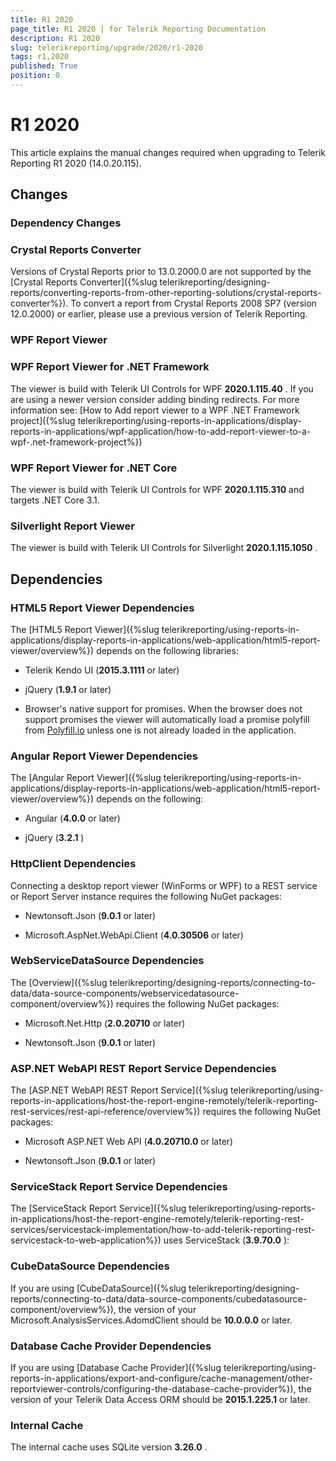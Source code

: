 ```yaml
---
title: R1 2020
page_title: R1 2020 | for Telerik Reporting Documentation
description: R1 2020
slug: telerikreporting/upgrade/2020/r1-2020
tags: r1,2020
published: True
position: 0
---
```


# R1 2020



This article explains the manual changes required when upgrading to Telerik Reporting R1 2020 (14.0.20.115).

## Changes

### Dependency Changes

### Crystal Reports Converter

Versions of Crystal Reports prior to 13.0.2000.0 are not supported by the [Crystal Reports Converter]({%slug telerikreporting/designing-reports/converting-reports-from-other-reporting-solutions/crystal-reports-converter%}).                   To convert a report from Crystal Reports 2008 SP7 (version 12.0.2000) or earlier, please use a previous version of Telerik Reporting.                 

### WPF Report Viewer

### WPF Report Viewer for .NET Framework

The viewer is build with Telerik UI Controls for WPF __2020.1.115.40__ .                   If you are using a newer version consider adding binding redirects. For more information see:                   [How to Add report viewer to a WPF .NET Framework project]({%slug telerikreporting/using-reports-in-applications/display-reports-in-applications/wpf-application/how-to-add-report-viewer-to-a-wpf-.net-framework-project%})

### WPF Report Viewer for .NET Core

The viewer is build with Telerik UI Controls for WPF __2020.1.115.310__  and targets .NET Core 3.1.                 

### Silverlight Report Viewer

The viewer is build with Telerik UI Controls for Silverlight __2020.1.115.1050__ .             

## Dependencies

### HTML5 Report Viewer Dependencies

The [HTML5 Report Viewer]({%slug telerikreporting/using-reports-in-applications/display-reports-in-applications/web-application/html5-report-viewer/overview%}) depends on the following libraries:             

* Telerik Kendo UI (__2015.3.1111__  or later)                 

* jQuery (__1.9.1__  or later)                 

* Browser's native support for promises. When the browser does not support promises                   the viewer will automatically load a promise polyfill from [Polyfill.io](https://polyfill.io) unless one is not already loaded in the application.                 

### Angular Report Viewer Dependencies

The [Angular Report Viewer]({%slug telerikreporting/using-reports-in-applications/display-reports-in-applications/web-application/html5-report-viewer/overview%}) depends on the following:             

* Angular (__4.0.0__  or later)                 

* jQuery (__3.2.1__ )                 

### HttpClient Dependencies

Connecting a desktop report viewer (WinForms or WPF) to a REST service or Report Server instance requires the following NuGet packages:             

* Newtonsoft.Json (__9.0.1__  or later)                 

* Microsoft.AspNet.WebApi.Client (__4.0.30506__  or later)                 

### WebServiceDataSource Dependencies

The [Overview]({%slug telerikreporting/designing-reports/connecting-to-data/data-source-components/webservicedatasource-component/overview%}) requires the following NuGet packages:             

* Microsoft.Net.Http (__2.0.20710__  or later)                 

* Newtonsoft.Json (__9.0.1__  or later)                 

### ASP.NET WebAPI REST Report Service Dependencies

The [ASP.NET WebAPI REST Report Service]({%slug telerikreporting/using-reports-in-applications/host-the-report-engine-remotely/telerik-reporting-rest-services/rest-api-reference/overview%}) requires the following NuGet packages:             

* Microsoft ASP.NET Web API (__4.0.20710.0__  or later)                 

* Newtonsoft.Json (__9.0.1__  or later)                 

### ServiceStack Report Service Dependencies

The [ServiceStack Report Service]({%slug telerikreporting/using-reports-in-applications/host-the-report-engine-remotely/telerik-reporting-rest-services/servicestack-implementation/how-to-add-telerik-reporting-rest-servicestack-to-web-application%}) uses               ServiceStack (__3.9.70.0__ ):             

### CubeDataSource Dependencies

If you are using [CubeDataSource]({%slug telerikreporting/designing-reports/connecting-to-data/data-source-components/cubedatasource-component/overview%}), the version of your               Microsoft.AnalysisServices.AdomdClient should be __10.0.0.0__  or later.             

### Database Cache Provider Dependencies

If you are using [Database Cache Provider]({%slug telerikreporting/using-reports-in-applications/export-and-configure/cache-management/other-reportviewer-controls/configuring-the-database-cache-provider%}), the version of your               Telerik Data Access ORM should be __2015.1.225.1__  or later.             

### Internal Cache

The internal cache uses SQLite version __3.26.0__ .             
